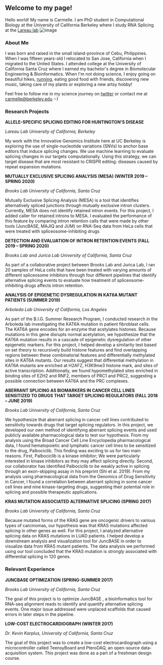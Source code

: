 ## Welcome to my page!

Hello world! My name is Carmelle. I am PhD student in Computational Biology at the University of California Berkeley where I study RNA Splicing at the [Lareau lab](http://www.lareaulab.org/)
![image](https://user-images.githubusercontent.com/67977500/178340607-ba324fe7-6572-4604-9590-0bab227d1774.png)


### About Me

I was born and raised in the small island-province of Cebu, Philippines. When I was fifteen years-old I relocated to San Jose, California when I migrated to the United States. I attended college at the University of California Santa Cruz where I earned my bachelor's degree in Biomolecular Engineering & Bioinformatics. When I'm not doing science, I enjoy going on beautiful hikes, [running](https://www.strava.com/athletes/99557318), eating good food with friends, discovering new music, taking care of my plants or exploring a new artsy hobby!

Feel free to follow me in my science journey on [twitter](https://twitter.com/carmeile) or contact me at carmelle@berkeley.edu :-)


### Research Projects

**ALLELE-SPECIFIC SPLICING EDITING FOR HUNTINGTON’S DISEASE**

_Lareau Lab University of California, Berkeley_

My work with the Innovative Genomics Institute here at UC Berkeley is exploring the use of single-nucleotide variations (SNVs) to anchor base editors that induce splicing changes. We use machine learning to evaluate splicing changes in our targets computationally. Using this strategy, we can target disease that are most resistant to CRISPR editing: diseases caused by repeat expansion mutations.

**MUTUALLY EXCLUSIVE SPLICING ANALYSIS (MESA) (WINTER 2019 – SPRING 2020)**

_Brooks Lab University of California, Santa Cruz_

Mutually Exclusive Splicing Analysis (MESA) is a tool that identifies alternatively spliced junctions through mutually exclusive intron clusters. Currently, MESA does not identify retained intron events. For this project, I added caller for retained introns to MESA. I evaluated the performance of this feature by comparing intron retention calls that were made by other tools (JuncBASE, MAJIQ and JUM) on RNA-Seq data from HeLa cells that were treated with spliceosome-inhibiting drugs

**DETECTION AND EVALUATION OF INTRON RETENTION EVENTS (FALL 2019 – SPRING 2020)**

_Brooks Lab and Jurica Lab University of California, Santa Cruz_

As part of a collaborative project between Brooks Lab and Jurica Lab, I ran 20 samples of HeLa cells that have been treated with varying amounts of different spliceosome inhibitors through four different pipelines that identify alternative splicing events to evaluate how treatment of spliceosome-inhibiting drugs affects intron retention.

**ANALYSIS OF EPIGENETIC DYSREGULATION IN KAT6A MUTANT PATIENTS (SUMMER 2019)**

_Arboleda Lab University of California, Los Angeles_

As part of the B.I.G. Summer Research Program, I conducted research in the Arboleda lab investigating the KAT6A mutation in patient fibroblast cells. The KAT6A gene encodes for an enzyme that acetylates histones. Because mutations in this gene disrupts normal acetylation, we hypothesize that the KAT6A mutation results in a cascade of epigenetic dysregulation of other epigenetic markers. For this project, I helped develop a similarity test based on set theory to recursively build histone features and find overlapping regions between these combinatorial features and differentially methylated sites in KAT6A mutants. Our results suggest that differential methylation in KAT6A mutants are enriched at H2AFZ, H3K9me3 histone mark, and sites of active transcription. Additionally, we found hypomethylated sites enriched in binding sites of EZH2 and RNF2, members of PRC1 and PRC2, suggesting a possible connection between KAT6A and the PRC complexes.

**ABERRANT SPLICING AS BIOMARKERS IN CANCER CELL LINES SENSITIZED TO DRUGS THAT TARGET SPLICING REGULATORS (FALL 2018 – JUNE 2019)**

_Brooks Lab University of California, Santa Cruz_

We hypothesize that aberrant splicing in cancer cell lines contributed to sensitivity towards drugs that target splicing regulators. In this project, we developed our own method of identifying aberrant splicing events and used publicly available pharmacological data to test our hypothesis. From my analysis using the Broad Cancer Cell Line Encyclopedia pharmacological data, I found hematopoietic and lymphatic cancer cell lines to be sensitized to the drug, Palbociclib. This finding was exciting to us for two main reasons. First, Palbociclib is a kinase inhibitor; We were particularly interested in kinase inhibitors as they may affect splicing directly. Second, our collaborator has identified Palbociclib to be weakly active in splicing through an exon-skipping assay in his preprint (Shi et al. 2019). From my analysis using pharmacological data from the Genomics of Drug Sensitivity in Cancer, I found a correlation between aberrant splicing in some cancer cell lines and nine kinase-targeting drugs, suggesting their potential role in splicing and possible therapeutic applications.


**KRAS MUTATION ASSOCIATED ALTERNATIVE SPLICING (SPRING 2017)**

_Brooks Lab University of California, Santa Cruz_

Because mutated forms of the KRAS gene are oncogenic drivers to various types of carcinomas, our hypothesis was that KRAS mutations affected splicing in other genes as well. For this project, I analyzed alternative splicing data on KRAS mutations in LUAD patients. I helped develop a downstream analysis and visualization tool for JuncBASE in order to visualize data from KRAS mutant patients. The data analysis we performed using our tool concluded that the KRAS mutation is strongly associated with differential splicing in 120 genes.


### Relevant Experience

**JUNCBASE OPTIMIZATION (SPRING-SUMMER 2017)**

_Brooks Lab University of California, Santa Cruz_

The goal of this project is to optimize JuncBASE , a bioinformatics tool for RNA-seq alignment reads to identify and quantify alternative splicing events. One major issue addressed were unplaced scaffolds that caused errors in later steps in the pipeline.

**LOW-COST ELECTROCARDIOGRAPH (WINTER 2017)**

_Dr. Kevin Karplus, University of California, Santa Cruz_

The goal of this project was to create a low-cost electrocardiograph using a microcontroller called TeensyBoard and PteroDAQ, an open-source data-acquisition system. This project was done as a part of a freshman design course.

